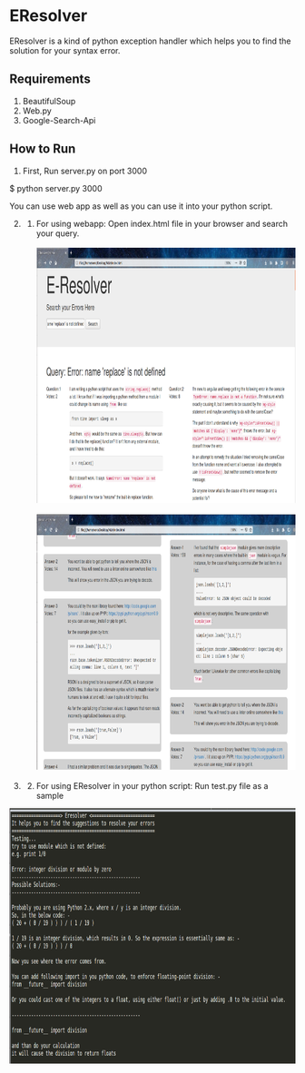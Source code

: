 # EResolver

EResolver is a kind of python exception handler which helps you to find the solution for your syntax error.

## Requirements
1. BeautifulSoup
2. Web.py
3. Google-Search-Api

## How to Run
1. First, Run server.py on port 3000

$ python server.py 3000 

You can use web app as well as you can use it into your python script.

2. 1) For using webapp:
Open index.html file in your browser and search your query.</br></br>
<img src="/screenshots/Screenshot%20from%202018-12-02%2000-30-17.png" width="800px" height="450px"></br></br>
<img src="/screenshots/Screenshot%20from%202018-12-02%2000-30-38.png" width="800px" height="450px"></br></br>
2. 2) For using EResolver in your python script:
Run test.py file as a sample </br>
<img src="/screenshots/Screenshot%20from%202018-12-02%2000-52-37.png" width="800px" height="450px">
